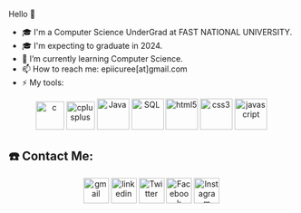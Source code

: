 
Hello 👋

- 🎓 I'm a Computer Science UnderGrad at FAST NATIONAL UNIVERSITY.
- 🎓 I'm expecting to graduate in 2024.
- 🌱 I’m currently learning Computer Science.
- 📫 How to reach me: epiicuree[at]gmail.com
- ⚡ My tools:

<p align="center">
<img src="https://github.com/SABERGLOW/SABERGLOW/blob/master/Misc/image%20backups/homeycombs/C.svg" alt="c" width="50" height="50"/> 
<img src="https://github.com/SABERGLOW/SABERGLOW/blob/master/Misc/image%20backups/homeycombs/C%2B%2B.svg" alt="cplusplus" width="50" height="50"/>
<img src="https://github.com/SABERGLOW/SABERGLOW/blob/master/Misc/image%20backups/homeycombs/JAVA.png" alt="Java" width="57" height="55"/>
<img src="https://github.com/SABERGLOW/SABERGLOW/blob/master/Misc/image%20backups/homeycombs/SQL.png" alt="SQL" width="57" height="55"/> 
<img src="https://github.com/SABERGLOW/SABERGLOW/blob/master/Misc/image%20backups/homeycombs/HTML5.png" alt="html5" width="57" height="55"/> 
<img src="https://github.com/SABERGLOW/SABERGLOW/blob/master/Misc/image%20backups/homeycombs/CSS3.png" alt="css3" width="57" height="55"/> 
<img src="https://github.com/SABERGLOW/SABERGLOW/blob/master/Misc/image%20backups/homeycombs/JavaScript.png" alt="javascript" width="57" height="55"/>

  
  
## ☎️ Contact Me:

<p align="center"> 
<a href = "mailto:epiicuree@gmail.com"><img src='https://img.icons8.com/color/48/000000/gmail.png' alt='gmail' height='45'></a>
<a href = https://www.linkedin.com/in/codewithusama/><img src='https://img.icons8.com/color/2x/linkedin.png' alt='linkedin' height='45'></a>
<a href = https://twitter.com/codewith_usama><img src='https://img.icons8.com/color/2x/twitter.png' alt='Twitter' height='45'></a>
<a href = https://www.facebook.com/codewusama><img src='https://img.icons8.com/color/2x/facebook.png' alt='Facebook' height='45'></a>
<a href = https://www.instagram.com/codewith_usama/><img src='![icons8-instagram-48](https://user-images.githubusercontent.com/99090844/218276175-6b5f1a07-029f-4e2b-b7d8-8acd2a587d9c.png)' alt='Instagram' height='45'></a>
